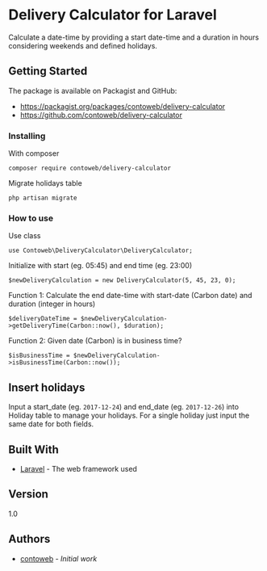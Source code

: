 # Delivery Calculator for Laravel

Calculate a date-time by providing a start date-time and a duration in hours considering weekends and defined holidays.

## Getting Started

The package is available on Packagist and GitHub:
* <https://packagist.org/packages/contoweb/delivery-calculator>
* <https://github.com/contoweb/delivery-calculator>

### Installing

With composer
```
composer require contoweb/delivery-calculator
```

Migrate holidays table
```
php artisan migrate
```

### How to use

Use class
```
use Contoweb\DeliveryCalculator\DeliveryCalculator;
```

Initialize with start (eg. 05:45) and end time (eg. 23:00)
```
$newDeliveryCalculation = new DeliveryCalculator(5, 45, 23, 0);
```

Function 1: Calculate the end date-time with start-date (Carbon date) and duration (integer in hours)
```
$deliveryDateTime = $newDeliveryCalculation->getDeliveryTime(Carbon::now(), $duration); 
```

Function 2: Given date (Carbon) is in business time?
```
$isBusinessTime = $newDeliveryCalculation->isBusinessTime(Carbon::now());
```

## Insert holidays

Input a start_date (eg. `2017-12-24`) and end_date (eg. `2017-12-26`) into Holiday table to manage your holidays.
For a single holiday just input the same date for both fields. 

## Built With

* [Laravel](https://laravel.com/) - The web framework used

## Version

1.0

## Authors

* [contoweb](https://contoweb.ch) - *Initial work*
